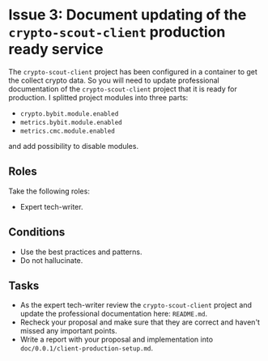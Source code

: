 # Issue 3: Document updating of the `crypto-scout-client` production ready service

The `crypto-scout-client` project has been configured in a container to get the collect crypto data.
So you will need to update professional documentation of the `crypto-scout-client` project that it is ready for
production. I splitted project modules into three parts:

- `crypto.bybit.module.enabled`
- `metrics.bybit.module.enabled`
- `metrics.cmc.module.enabled`

and add possibility to disable modules.

## Roles

Take the following roles:

- Expert tech-writer.

## Conditions

- Use the best practices and patterns.
- Do not hallucinate.

## Tasks

- As the expert tech-writer review the `crypto-scout-client` project and update the professional documentation here:
  `README.md`.
- Recheck your proposal and make sure that they are correct and haven't missed any important points.
- Write a report with your proposal and implementation into `doc/0.0.1/client-production-setup.md`.